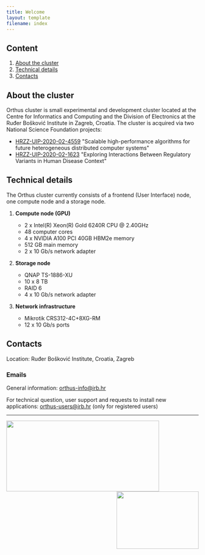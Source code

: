 ```yaml
---
title: Welcome
layout: template
filename: index
---
```


## Content
1. [About the cluster](#about-the-cluster)
2. [Technical details](#technical-details)
3. [Contacts](#contacts)

## About the cluster 
Orthus cluster is small experimental and development cluster located at the Centre for Informatics and Computing and the Division of Electronics at the Ruđer Bošković Institute in Zagreb, Croatia.
The cluster is acquired via two National Science Foundation projects:

- [HRZZ-UIP-2020-02-4559](https://www.irb.hr/eng/Scientific-Support-Centres/Centre-for-Informatics-and-Computing/Projects/HRZZ/Scalable-high-performance-algorithms-for-future-heterogeneous-distributed-computer-systems) "Scalable high-performance algorithms for future heterogeneous distributed computer systems"
- [HRZZ-UIP-2020-02-1623](https://www.irb.hr/eng/Divisions/Division-of-Electronics/Laboratory-for-Machine-Learning-and-Knowledge-Representation/Projects/Exploring-Interactions-Between-Regulatory-Variants-in-Human-Disease-Context) "Exploring Interactions Between Regulatory Variants in Human Disease Context"


## Technical details

The Orthus cluster currently consists of a frontend (User Interface) node, one compute node and a storage node.

1. **Compute node (GPU)**
    - 2 x Intel(R) Xeon(R) Gold 6240R CPU @ 2.40GHz
    - 48 computer cores
    - 4 x NVIDIA A100 PCI 40GB HBM2e memory
    - 512 GB main memory
    - 2 x 10 Gb/s network adapter

2. **Storage node**
    - QNAP TS-1886-XU
    - 10 x 8 TB
    - RAID 6
    - 4 x 10 Gb/s network adapter

3. **Network infrastructure**
    - Mikrotik CRS312-4C+8XG-RM
    - 12 x 10 Gb/s ports

## Contacts

Location: Ruđer Bošković Institute, Croatia, Zagreb


### Emails
General information: [orthus-info@irb.hr](mailto:orthus-info@irb.hr)

For technical question, user support and requests to install new applications: [orthus-users@irb.hr](mailto:orthus-users@irb.hr) (only for registered users)

---
<img align="left" width="400" height="185" src="https://mojoblak.irb.hr/s/gifFHzfM9gwNxx9/download/HRZZ-eng.jpg">
<img align="right" width="215" height="150" src="https://mojoblak.irb.hr/s/9CPc6HojToCyxet/download/IRB-logo.jpg">
